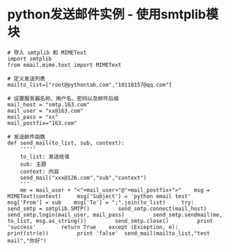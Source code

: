 # python发送邮件实例 - 使用smtplib模块


    # 导入 smtplib 和 MIMEText 
    import smtplib 
    from email.mime.text import MIMEText 
       
    # 定义发送列表 
    mailto_list=["root@pythontab.com","10118157@qq.com"] 
       
    # 设置服务器名称、用户名、密码以及邮件后缀 
    mail_host = "smtp.163.com"
    mail_user = "xx@163.com"
    mail_pass = "xx"
    mail_postfix="163.com"
       
    # 发送邮件函数 
    def send_mail(to_list, sub, context): 
        '''''
        to_list: 发送给谁
        sub: 主题
        context: 内容
        send_mail("xxx@126.com","sub","context")
        '''
        me = mail_user + "<"+mail_user+"@"+mail_postfix+">"    msg = MIMEText(context)     msg['Subject'] = 'python email test'    msg['From'] = sub    msg['To'] = ";".join(to_list)     try:         send_smtp = smtplib.SMTP()         send_smtp.connect(mail_host)         send_smtp.login(mail_user, mail_pass)         send_smtp.sendmail(me, to_list, msg.as_string())         send_smtp.close()         print 'success'        return True    except (Exception, e):         print(str(e))         print 'false'  send_mail(mailto_list,"test mail","你好")

  

